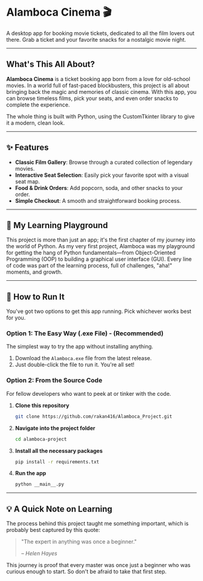 # Alamboca Cinema 🎬

A desktop app for booking movie tickets, dedicated to all the film lovers out there. Grab a ticket and your favorite snacks for a nostalgic movie night.

-----

## What's This All About?

**Alamboca Cinema** is a ticket booking app born from a love for old-school movies. In a world full of fast-paced blockbusters, this project is all about bringing back the magic and memories of classic cinema. With this app, you can browse timeless films, pick your seats, and even order snacks to complete the experience.

The whole thing is built with Python, using the CustomTkinter library to give it a modern, clean look.

-----

## ✨ Features

  * **Classic Film Gallery**: Browse through a curated collection of legendary movies.
  * **Interactive Seat Selection**: Easily pick your favorite spot with a visual seat map.
  * **Food & Drink Orders**: Add popcorn, soda, and other snacks to your order.
  * **Simple Checkout**: A smooth and straightforward booking process.

-----

## 🌱 My Learning Playground

This project is more than just an app; it's the first chapter of my journey into the world of Python. As my very first project, Alamboca was my playground for getting the hang of Python fundamentals—from Object-Oriented Programming (OOP) to building a graphical user interface (GUI). Every line of code was part of the learning process, full of challenges, "aha\!" moments, and growth.

-----

## 🔧 How to Run It

You've got two options to get this app running. Pick whichever works best for you.

### Option 1: The Easy Way (.exe File) - (Recommended)

The simplest way to try the app without installing anything.

1.  Download the `Alamboca.exe` file from the latest release.
2.  Just double-click the file to run it. You're all set\!

### Option 2: From the Source Code

For fellow developers who want to peek at or tinker with the code.

1.  **Clone this repository**

    ```sh
    git clone https://github.com/rakan416/Alamboca_Project.git
    ```

2.  **Navigate into the project folder**

    ```sh
    cd alamboca-project
    ```

3.  **Install all the necessary packages**

    ```sh
    pip install -r requirements.txt
    ```

4.  **Run the app**

    ```sh
    python __main__.py
    ```

-----

## 💡 A Quick Note on Learning

The process behind this project taught me something important, which is probably best captured by this quote:

> "The expert in anything was once a beginner."
>
> – *Helen Hayes*

This journey is proof that every master was once just a beginner who was curious enough to start. So don't be afraid to take that first step.
